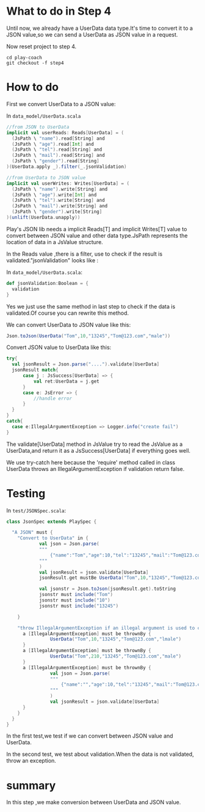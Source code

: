 # What to do in Step 4
Until now, we already have a UserData data type.It's time to convert it to a JSON value,so we can send a UserData as JSON value in a request.

Now reset project to step 4.
```shell
cd play-coach
git checkout -f step4
```

# How to do
First we convert UserData to a JSON value:

In `data_model/UserData.scala`
```scala
//from JSON to UserData
implicit val userReads: Reads[UserData] = (
  (JsPath \ "name").read[String] and
  (JsPath \ "age").read[Int] and
  (JsPath \ "tel").read[String] and
  (JsPath \ "mail").read[String] and
  (JsPath \ "gender").read[String]
)(UserData.apply _).filter(_.jsonValidation)

//from UserData to JSON value
implicit val userWrites: Writes[UserData] = (
  (JsPath \ "name").write[String] and
  (JsPath \ "age").write[Int] and
  (JsPath \ "tel").write[String] and
  (JsPath \ "mail").write[String] and
  (JsPath \ "gender").write[String]
)(unlift(UserData.unapply))
```
Play's JSON lib needs a implicit Reads[T] and implicit Writes[T] value to convert between JSON value and other data type.JsPath represents the location of data in a JsValue structure.

In the Reads value ,there is a filter, use to check if the result is validated."jsonValidation" looks like :

In `data_model/UserData.scala`:
```scala
def jsonValidation:Boolean = {
  validation
}
```
Yes we just use the same method in last step to check if the data is validated.Of course you can rewrite this method.

We can convert UserData to JSON value like this:
```scala
Json.toJson(UserData("Tom",10,"13245","Tom@123.com","male"))
```
Convert JSON value to UserData like this:
```scala
try{
  val jsonResult = Json.parse("....").validate[UserData]
  jsonResult match{
      case j : JsSuccess[UserData] => {
          val ret:UserData = j.get
      }
      case e: JsError => {
          //handle error
      }
  }
}
catch{
  case e:IllegalArgumentException => Logger.info("create fail")
}
```
The validate[UserData] method in JsValue try to read the JsValue as a UserData,and return it as a JsSuccess[UserData] if everything goes well.

We use try-catch here because the 'require' method called in class UserData throws an IllegalArgumentException if validation return false.


# Testing
In `test/JSONSpec.scala`:
```scala
class JsonSpec extends PlaySpec {

  "A JSON" must {
    "Convert to UserData" in {
			val json = Json.parse(
			"""
				{"name":"Tom","age":10,"tel":"13245","mail":"Tom@123.com","gender":"male"}
			"""
			)
			val jsonResult = json.validate[UserData]
			jsonResult.get mustBe UserData("Tom",10,"13245","Tom@123.com","male")

			val jsonstr = Json.toJson(jsonResult.get).toString
			jsonstr must include("Tom")
			jsonstr must include("10")
			jsonstr must include("13245")

    }

    "throw IllegalArgumentException if an illegal argument is used to create UserData" in {
      a [IllegalArgumentException] must be thrownBy {
				UserData("Tom",10,"13245","Tom@123.com","lmale")
      }
      a [IllegalArgumentException] must be thrownBy {
				UserData("Tom",210,"13245","Tom@123.com","male")
      }
      a [IllegalArgumentException] must be thrownBy {
				val json = Json.parse(
				"""
					{"name":"","age":10,"tel":"13245","mail":"Tom@123.com","gender":"male"}
				"""
				)
				val jsonResult = json.validate[UserData]
      }
    }
  }
}
```
In the first test,we test if we can convert between JSON value and UserData.

In the second test, we test about validation.When the data is not validated, throw an exception.

# summary
In this step ,we make conversion between UserData and JSON value.

